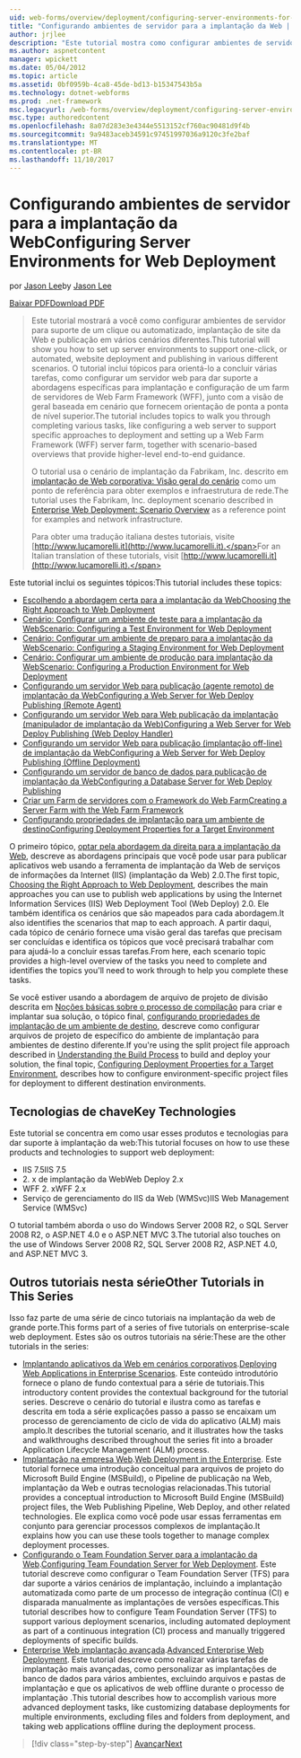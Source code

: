 ```yaml
---
uid: web-forms/overview/deployment/configuring-server-environments-for-web-deployment/configuring-server-environments-for-web-deployment
title: "Configurando ambientes de servidor para a implantação da Web | Microsoft Docs"
author: jrjlee
description: "Este tutorial mostra como configurar ambientes de servidor para suporte de um clique ou automatizado, implantação de site da Web e publicação em vários cenário diferente..."
ms.author: aspnetcontent
manager: wpickett
ms.date: 05/04/2012
ms.topic: article
ms.assetid: 0bf0959b-4ca8-45de-bd13-b15347543b5a
ms.technology: dotnet-webforms
ms.prod: .net-framework
msc.legacyurl: /web-forms/overview/deployment/configuring-server-environments-for-web-deployment/configuring-server-environments-for-web-deployment
msc.type: authoredcontent
ms.openlocfilehash: 8a07d283e3e4344e5513152cf760ac90481d9f4b
ms.sourcegitcommit: 9a9483aceb34591c97451997036a9120c3fe2baf
ms.translationtype: MT
ms.contentlocale: pt-BR
ms.lasthandoff: 11/10/2017
---
```

<a name="configuring-server-environments-for-web-deployment"></a><span data-ttu-id="1c978-103">Configurando ambientes de servidor para a implantação da Web</span><span class="sxs-lookup"><span data-stu-id="1c978-103">Configuring Server Environments for Web Deployment</span></span>
====================
<span data-ttu-id="1c978-104">por [Jason Lee](https://github.com/jrjlee)</span><span class="sxs-lookup"><span data-stu-id="1c978-104">by [Jason Lee](https://github.com/jrjlee)</span></span>

[<span data-ttu-id="1c978-105">Baixar PDF</span><span class="sxs-lookup"><span data-stu-id="1c978-105">Download PDF</span></span>](https://msdnshared.blob.core.windows.net/media/MSDNBlogsFS/prod.evol.blogs.msdn.com/CommunityServer.Blogs.Components.WeblogFiles/00/00/00/63/56/8130.DeployingWebAppsInEnterpriseScenarios.pdf)

> <span data-ttu-id="1c978-106">Este tutorial mostrará a você como configurar ambientes de servidor para suporte de um clique ou automatizado, implantação de site da Web e publicação em vários cenários diferentes.</span><span class="sxs-lookup"><span data-stu-id="1c978-106">This tutorial will show you how to set up server environments to support one-click, or automated, website deployment and publishing in various different scenarios.</span></span> <span data-ttu-id="1c978-107">O tutorial inclui tópicos para orientá-lo a concluir várias tarefas, como configurar um servidor web para dar suporte a abordagens específicas para implantação e configuração de um farm de servidores de Web Farm Framework (WFF), junto com a visão de geral baseada em cenário que fornecem orientação de ponta a ponta de nível superior.</span><span class="sxs-lookup"><span data-stu-id="1c978-107">The tutorial includes topics to walk you through completing various tasks, like configuring a web server to support specific approaches to deployment and setting up a Web Farm Framework (WFF) server farm, together with scenario-based overviews that provide higher-level end-to-end guidance.</span></span>
> 
> <span data-ttu-id="1c978-108">O tutorial usa o cenário de implantação da Fabrikam, Inc. descrito em [implantação de Web corporativa: Visão geral do cenário](../deploying-web-applications-in-enterprise-scenarios/enterprise-web-deployment-scenario-overview.md) como um ponto de referência para obter exemplos e infraestrutura de rede.</span><span class="sxs-lookup"><span data-stu-id="1c978-108">The tutorial uses the Fabrikam, Inc. deployment scenario described in [Enterprise Web Deployment: Scenario Overview](../deploying-web-applications-in-enterprise-scenarios/enterprise-web-deployment-scenario-overview.md) as a reference point for examples and network infrastructure.</span></span>
> 
> <span data-ttu-id="1c978-109">Para obter uma tradução italiana destes tutoriais, visite [http://www.lucamorelli.it](http://www.lucamorelli.it).</span><span class="sxs-lookup"><span data-stu-id="1c978-109">For an Italian translation of these tutorials, visit [http://www.lucamorelli.it](http://www.lucamorelli.it).</span></span>


<span data-ttu-id="1c978-110">Este tutorial inclui os seguintes tópicos:</span><span class="sxs-lookup"><span data-stu-id="1c978-110">This tutorial includes these topics:</span></span>

- [<span data-ttu-id="1c978-111">Escolhendo a abordagem certa para a implantação da Web</span><span class="sxs-lookup"><span data-stu-id="1c978-111">Choosing the Right Approach to Web Deployment</span></span>](choosing-the-right-approach-to-web-deployment.md)
- [<span data-ttu-id="1c978-112">Cenário: Configurar um ambiente de teste para a implantação da Web</span><span class="sxs-lookup"><span data-stu-id="1c978-112">Scenario: Configuring a Test Environment for Web Deployment</span></span>](scenario-configuring-a-test-environment-for-web-deployment.md)
- [<span data-ttu-id="1c978-113">Cenário: Configurar um ambiente de preparo para a implantação da Web</span><span class="sxs-lookup"><span data-stu-id="1c978-113">Scenario: Configuring a Staging Environment for Web Deployment</span></span>](scenario-configuring-a-staging-environment-for-web-deployment.md)
- [<span data-ttu-id="1c978-114">Cenário: Configurar um ambiente de produção para implantação da Web</span><span class="sxs-lookup"><span data-stu-id="1c978-114">Scenario: Configuring a Production Environment for Web Deployment</span></span>](scenario-configuring-a-production-environment-for-web-deployment.md)
- [<span data-ttu-id="1c978-115">Configurando um servidor Web para publicação (agente remoto) de implantação da Web</span><span class="sxs-lookup"><span data-stu-id="1c978-115">Configuring a Web Server for Web Deploy Publishing (Remote Agent)</span></span>](configuring-a-web-server-for-web-deploy-publishing-remote-agent.md)
- [<span data-ttu-id="1c978-116">Configurando um servidor Web para Web publicação da implantação (manipulador de implantação da Web)</span><span class="sxs-lookup"><span data-stu-id="1c978-116">Configuring a Web Server for Web Deploy Publishing (Web Deploy Handler)</span></span>](configuring-a-web-server-for-web-deploy-publishing-web-deploy-handler.md)
- [<span data-ttu-id="1c978-117">Configurando um servidor Web para publicação (implantação off-line) de implantação da Web</span><span class="sxs-lookup"><span data-stu-id="1c978-117">Configuring a Web Server for Web Deploy Publishing (Offline Deployment)</span></span>](configuring-a-web-server-for-web-deploy-publishing-offline-deployment.md)
- [<span data-ttu-id="1c978-118">Configurando um servidor de banco de dados para publicação de implantação da Web</span><span class="sxs-lookup"><span data-stu-id="1c978-118">Configuring a Database Server for Web Deploy Publishing</span></span>](configuring-a-database-server-for-web-deploy-publishing.md)
- [<span data-ttu-id="1c978-119">Criar um Farm de servidores com o Framework do Web Farm</span><span class="sxs-lookup"><span data-stu-id="1c978-119">Creating a Server Farm with the Web Farm Framework</span></span>](creating-a-server-farm-with-the-web-farm-framework.md)
- [<span data-ttu-id="1c978-120">Configurando propriedades de implantação para um ambiente de destino</span><span class="sxs-lookup"><span data-stu-id="1c978-120">Configuring Deployment Properties for a Target Environment</span></span>](configuring-deployment-properties-for-a-target-environment.md)

<span data-ttu-id="1c978-121">O primeiro tópico, [optar pela abordagem da direita para a implantação da Web](choosing-the-right-approach-to-web-deployment.md), descreve as abordagens principais que você pode usar para publicar aplicativos web usando a ferramenta de implantação da Web de serviços de informações da Internet (IIS) (implantação da Web) 2.0.</span><span class="sxs-lookup"><span data-stu-id="1c978-121">The first topic, [Choosing the Right Approach to Web Deployment](choosing-the-right-approach-to-web-deployment.md), describes the main approaches you can use to publish web applications by using the Internet Information Services (IIS) Web Deployment Tool (Web Deploy) 2.0.</span></span> <span data-ttu-id="1c978-122">Ele também identifica os cenários que são mapeados para cada abordagem.</span><span class="sxs-lookup"><span data-stu-id="1c978-122">It also identifies the scenarios that map to each approach.</span></span> <span data-ttu-id="1c978-123">A partir daqui, cada tópico de cenário fornece uma visão geral das tarefas que precisam ser concluídas e identifica os tópicos que você precisará trabalhar com para ajudá-lo a concluir essas tarefas.</span><span class="sxs-lookup"><span data-stu-id="1c978-123">From here, each scenario topic provides a high-level overview of the tasks you need to complete and identifies the topics you'll need to work through to help you complete these tasks.</span></span>

<span data-ttu-id="1c978-124">Se você estiver usando a abordagem de arquivo de projeto de divisão descrita em [Noções básicas sobre o processo de compilação](../web-deployment-in-the-enterprise/understanding-the-build-process.md) para criar e implantar sua solução, o tópico final, [configurando propriedades de implantação de um ambiente de destino](configuring-deployment-properties-for-a-target-environment.md), descreve como configurar arquivos de projeto de específico do ambiente de implantação para ambientes de destino diferente.</span><span class="sxs-lookup"><span data-stu-id="1c978-124">If you're using the split project file approach described in [Understanding the Build Process](../web-deployment-in-the-enterprise/understanding-the-build-process.md) to build and deploy your solution, the final topic, [Configuring Deployment Properties for a Target Environment](configuring-deployment-properties-for-a-target-environment.md), describes how to configure environment-specific project files for deployment to different destination environments.</span></span>

## <a name="key-technologies"></a><span data-ttu-id="1c978-125">Tecnologias de chave</span><span class="sxs-lookup"><span data-stu-id="1c978-125">Key Technologies</span></span>

<span data-ttu-id="1c978-126">Este tutorial se concentra em como usar esses produtos e tecnologias para dar suporte à implantação da web:</span><span class="sxs-lookup"><span data-stu-id="1c978-126">This tutorial focuses on how to use these products and technologies to support web deployment:</span></span>

- <span data-ttu-id="1c978-127">IIS 7.5</span><span class="sxs-lookup"><span data-stu-id="1c978-127">IIS 7.5</span></span>
- <span data-ttu-id="1c978-128">2. x de implantação da Web</span><span class="sxs-lookup"><span data-stu-id="1c978-128">Web Deploy 2.x</span></span>
- <span data-ttu-id="1c978-129">WFF 2. x</span><span class="sxs-lookup"><span data-stu-id="1c978-129">WFF 2.x</span></span>
- <span data-ttu-id="1c978-130">Serviço de gerenciamento do IIS da Web (WMSvc)</span><span class="sxs-lookup"><span data-stu-id="1c978-130">IIS Web Management Service (WMSvc)</span></span>

<span data-ttu-id="1c978-131">O tutorial também aborda o uso do Windows Server 2008 R2, o SQL Server 2008 R2, o ASP.NET 4.0 e o ASP.NET MVC 3.</span><span class="sxs-lookup"><span data-stu-id="1c978-131">The tutorial also touches on the use of Windows Server 2008 R2, SQL Server 2008 R2, ASP.NET 4.0, and ASP.NET MVC 3.</span></span>

## <a name="other-tutorials-in-this-series"></a><span data-ttu-id="1c978-132">Outros tutoriais nesta série</span><span class="sxs-lookup"><span data-stu-id="1c978-132">Other Tutorials in This Series</span></span>

<span data-ttu-id="1c978-133">Isso faz parte de uma série de cinco tutoriais na implantação da web de grande porte.</span><span class="sxs-lookup"><span data-stu-id="1c978-133">This forms part of a series of five tutorials on enterprise-scale web deployment.</span></span> <span data-ttu-id="1c978-134">Estes são os outros tutoriais na série:</span><span class="sxs-lookup"><span data-stu-id="1c978-134">These are the other tutorials in the series:</span></span>

- <span data-ttu-id="1c978-135">[Implantando aplicativos da Web em cenários corporativos](../deploying-web-applications-in-enterprise-scenarios/deploying-web-applications-in-enterprise-scenarios.md).</span><span class="sxs-lookup"><span data-stu-id="1c978-135">[Deploying Web Applications in Enterprise Scenarios](../deploying-web-applications-in-enterprise-scenarios/deploying-web-applications-in-enterprise-scenarios.md).</span></span> <span data-ttu-id="1c978-136">Este conteúdo introdutório fornece o plano de fundo contextual para a série de tutoriais.</span><span class="sxs-lookup"><span data-stu-id="1c978-136">This introductory content provides the contextual background for the tutorial series.</span></span> <span data-ttu-id="1c978-137">Descreve o cenário do tutorial e ilustra como as tarefas e descrita em toda a série explicações passo a passo se encaixam um processo de gerenciamento de ciclo de vida do aplicativo (ALM) mais amplo.</span><span class="sxs-lookup"><span data-stu-id="1c978-137">It describes the tutorial scenario, and it illustrates how the tasks and walkthroughs described throughout the series fit into a broader Application Lifecycle Management (ALM) process.</span></span>
- <span data-ttu-id="1c978-138">[Implantação na empresa Web](../web-deployment-in-the-enterprise/web-deployment-in-the-enterprise.md).</span><span class="sxs-lookup"><span data-stu-id="1c978-138">[Web Deployment in the Enterprise](../web-deployment-in-the-enterprise/web-deployment-in-the-enterprise.md).</span></span> <span data-ttu-id="1c978-139">Este tutorial fornece uma introdução conceitual para arquivos de projeto do Microsoft Build Engine (MSBuild), o Pipeline de publicação na Web, implantação da Web e outras tecnologias relacionadas.</span><span class="sxs-lookup"><span data-stu-id="1c978-139">This tutorial provides a conceptual introduction to Microsoft Build Engine (MSBuild) project files, the Web Publishing Pipeline, Web Deploy, and other related technologies.</span></span> <span data-ttu-id="1c978-140">Ele explica como você pode usar essas ferramentas em conjunto para gerenciar processos complexos de implantação.</span><span class="sxs-lookup"><span data-stu-id="1c978-140">It explains how you can use these tools together to manage complex deployment processes.</span></span>
- <span data-ttu-id="1c978-141">[Configurando o Team Foundation Server para a implantação da Web](../configuring-team-foundation-server-for-web-deployment/configuring-team-foundation-server-for-web-deployment.md).</span><span class="sxs-lookup"><span data-stu-id="1c978-141">[Configuring Team Foundation Server for Web Deployment](../configuring-team-foundation-server-for-web-deployment/configuring-team-foundation-server-for-web-deployment.md).</span></span> <span data-ttu-id="1c978-142">Este tutorial descreve como configurar o Team Foundation Server (TFS) para dar suporte a vários cenários de implantação, incluindo a implantação automatizada como parte de um processo de integração contínua (CI) e disparada manualmente as implantações de versões específicas.</span><span class="sxs-lookup"><span data-stu-id="1c978-142">This tutorial describes how to configure Team Foundation Server (TFS) to support various deployment scenarios, including automated deployment as part of a continuous integration (CI) process and manually triggered deployments of specific builds.</span></span>
- <span data-ttu-id="1c978-143">[Enterprise Web implantação avançada](../advanced-enterprise-web-deployment/advanced-enterprise-web-deployment.md).</span><span class="sxs-lookup"><span data-stu-id="1c978-143">[Advanced Enterprise Web Deployment](../advanced-enterprise-web-deployment/advanced-enterprise-web-deployment.md).</span></span> <span data-ttu-id="1c978-144">Este tutorial descreve como realizar várias tarefas de implantação mais avançadas, como personalizar as implantações de banco de dados para vários ambientes, excluindo arquivos e pastas de implantação e que os aplicativos de web offline durante o processo de implantação .</span><span class="sxs-lookup"><span data-stu-id="1c978-144">This tutorial describes how to accomplish various more advanced deployment tasks, like customizing database deployments for multiple environments, excluding files and folders from deployment, and taking web applications offline during the deployment process.</span></span>

>[!div class="step-by-step"]
[<span data-ttu-id="1c978-145">Avançar</span><span class="sxs-lookup"><span data-stu-id="1c978-145">Next</span></span>](choosing-the-right-approach-to-web-deployment.md)
